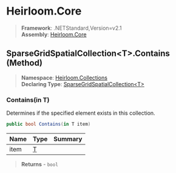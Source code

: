 # Heirloom.Core

> **Framework**: .NETStandard,Version=v2.1  
> **Assembly**: [Heirloom.Core][0]

## SparseGridSpatialCollection\<T>.Contains (Method)

> **Namespace**: [Heirloom.Collections][0]  
> **Declaring Type**: [SparseGridSpatialCollection\<T>][1]

### Contains(in T)

Determines if the specified element exists in this collection.

```cs
public bool Contains(in T item)
```

| Name | Type   | Summary |
|------|--------|---------|
| item | [T][2] |         |

> **Returns** - `bool`

[0]: ../../../Heirloom.Core.md
[1]: ../SparseGridSpatialCollection[T].md
[2]: ../T.md

